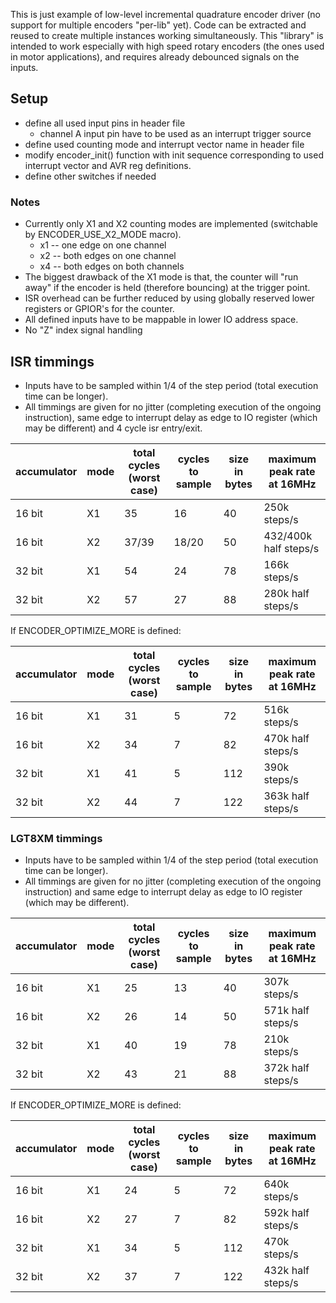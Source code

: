 This is just example of low-level incremental quadrature encoder driver (no support for multiple encoders "per-lib" yet).
Code can be extracted and reused to create multiple instances working simultaneously.
This "library" is intended to work especially with high speed rotary encoders (the ones used in motor applications), and requires already debounced signals on the inputs.

## Setup
- define all used input pins in header file
	* channel A input pin have to be used as an interrupt trigger source
- define used counting mode and interrupt vector name in header file
- modify encoder_init() function with init sequence corresponding to used interrupt vector and AVR reg definitions.
- define other switches if needed

### Notes
- Currently only X1 and X2 counting modes are implemented (switchable by ENCODER_USE_X2_MODE macro).
	* x1 -- one edge on one channel
	* x2 -- both edges on one channel
	* x4 -- both edges on both channels
- The biggest drawback of the X1 mode is that, the counter will "run away" if the encoder is held (therefore bouncing) at the trigger point. 
- ISR overhead can be further reduced by using globally reserved lower registers or GPIOR's for the counter. 
- All defined inputs have to be mappable in lower IO address space.
- No "Z" index signal handling

## ISR timmings

- Inputs have to be sampled within 1/4 of the step period (total execution time can be longer).
- All timmings are given for no jitter (completing execution of the ongoing instruction), same edge to interrupt delay as edge to IO register (which may be different) and 4 cycle isr entry/exit.

| accumulator  | mode | total cycles (worst case) | cycles to sample | size in bytes | maximum peak rate at 16MHz | 
| --- | --- | --- | --- | --- | --- |
| 16 bit | X1 | 35 | 16 | 40 | 250k steps/s |
| 16 bit | X2 | 37/39 | 18/20 | 50 | 432/400k half steps/s |
| 32 bit | X1 | 54 | 24 | 78 | 166k steps/s |
| 32 bit | X2 | 57 | 27 | 88 | 280k half steps/s |

If ENCODER_OPTIMIZE_MORE is defined:

| accumulator  | mode | total cycles (worst case) | cycles to sample | size in bytes | maximum peak rate at 16MHz | 
| --- | --- | --- | --- | --- | --- |
| 16 bit | X1 | 31 | 5 | 72 | 516k steps/s |
| 16 bit | X2 | 34 | 7 | 82 | 470k half steps/s |
| 32 bit | X1 | 41 | 5 | 112 | 390k steps/s |
| 32 bit | X2 | 44 | 7 | 122 | 363k half steps/s |

### LGT8XM timmings

- Inputs have to be sampled within 1/4 of the step period (total execution time can be longer).
- All timmings are given for no jitter (completing execution of the ongoing instruction) and same edge to interrupt delay as edge to IO register (which may be different).

| accumulator  | mode | total cycles (worst case) | cycles to sample | size in bytes | maximum peak rate at 16MHz | 
| --- | --- | --- | --- | --- | --- |
| 16 bit | X1 | 25 | 13 | 40 | 307k steps/s |
| 16 bit | X2 | 26 | 14 | 50 | 571k half steps/s |
| 32 bit | X1 | 40 | 19 | 78 | 210k steps/s |
| 32 bit | X2 | 43 | 21 | 88 | 372k half steps/s |

If ENCODER_OPTIMIZE_MORE is defined:

| accumulator  | mode | total cycles (worst case) | cycles to sample | size in bytes | maximum peak rate at 16MHz | 
| --- | --- | --- | --- | --- | --- |
| 16 bit | X1 | 24 | 5 | 72 | 640k steps/s |
| 16 bit | X2 | 27 | 7 | 82 | 592k half steps/s |
| 32 bit | X1 | 34 | 5 | 112 | 470k steps/s |
| 32 bit | X2 | 37 | 7 | 122 | 432k half steps/s |